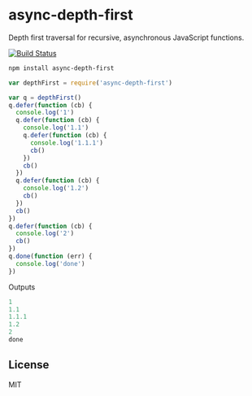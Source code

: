 # async-depth-first

Depth first traversal for recursive, asynchronous JavaScript functions.

[![Build Status](https://travis-ci.org/cshum/async-depth-first.svg?branch=master)](https://travis-ci.org/cshum/async-depth-first)

```bash
npm install async-depth-first
```

```js
var depthFirst = require('async-depth-first')

var q = depthFirst()
q.defer(function (cb) {
  console.log('1')
  q.defer(function (cb) {
    console.log('1.1')
    q.defer(function (cb) {
      console.log('1.1.1')
      cb()
    })
    cb()
  })
  q.defer(function (cb) {
    console.log('1.2')
    cb()
  })
  cb()
})
q.defer(function (cb) {
  console.log('2')
  cb()
})
q.done(function (err) {
  console.log('done')
})
```

Outputs

```js
1
1.1
1.1.1
1.2
2
done
```

## License

MIT
